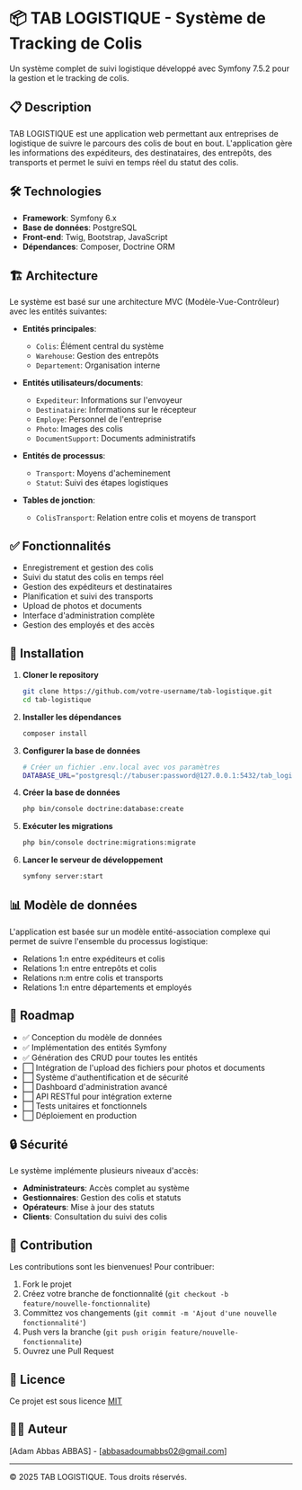 # 📦 TAB LOGISTIQUE - Système de Tracking de Colis

Un système complet de suivi logistique développé avec Symfony 7.5.2  pour la gestion et le tracking de colis.

## 📋 Description

TAB LOGISTIQUE est une application web permettant aux entreprises de logistique de suivre le parcours des colis de bout en bout. L'application gère les informations des expéditeurs, des destinataires, des entrepôts, des transports et permet le suivi en temps réel du statut des colis.

## 🛠️ Technologies

- **Framework**: Symfony 6.x
- **Base de données**: PostgreSQL
- **Front-end**: Twig, Bootstrap, JavaScript
- **Dépendances**: Composer, Doctrine ORM

## 🏗️ Architecture

Le système est basé sur une architecture MVC (Modèle-Vue-Contrôleur) avec les entités suivantes:

- **Entités principales**: 
  - `Colis`: Élément central du système
  - `Warehouse`: Gestion des entrepôts
  - `Departement`: Organisation interne

- **Entités utilisateurs/documents**:
  - `Expediteur`: Informations sur l'envoyeur
  - `Destinataire`: Informations sur le récepteur
  - `Employe`: Personnel de l'entreprise
  - `Photo`: Images des colis
  - `DocumentSupport`: Documents administratifs

- **Entités de processus**:
  - `Transport`: Moyens d'acheminement
  - `Statut`: Suivi des étapes logistiques

- **Tables de jonction**:
  - `ColisTransport`: Relation entre colis et moyens de transport

## ✅ Fonctionnalités

- Enregistrement et gestion des colis
- Suivi du statut des colis en temps réel
- Gestion des expéditeurs et destinataires
- Planification et suivi des transports
- Upload de photos et documents
- Interface d'administration complète
- Gestion des employés et des accès

## 🚀 Installation

1. **Cloner le repository**
   ```bash
   git clone https://github.com/votre-username/tab-logistique.git
   cd tab-logistique
   ```

2. **Installer les dépendances**
   ```bash
   composer install
   ```

3. **Configurer la base de données**
   ```bash
   # Créer un fichier .env.local avec vos paramètres
   DATABASE_URL="postgresql://tabuser:password@127.0.0.1:5432/tab_logistique?serverVersion=15&charset=utf8"
   ```

4. **Créer la base de données**
   ```bash
   php bin/console doctrine:database:create
   ```

5. **Exécuter les migrations**
   ```bash
   php bin/console doctrine:migrations:migrate
   ```

6. **Lancer le serveur de développement**
   ```bash
   symfony server:start
   ```

## 📊 Modèle de données

L'application est basée sur un modèle entité-association complexe qui permet de suivre l'ensemble du processus logistique:

- Relations 1:n entre expéditeurs et colis
- Relations 1:n entre entrepôts et colis
- Relations n:m entre colis et transports
- Relations 1:n entre départements et employés

## 📆 Roadmap

- ✅ Conception du modèle de données
- ✅ Implémentation des entités Symfony
- ✅ Génération des CRUD pour toutes les entités
- ⬜ Intégration de l'upload des fichiers pour photos et documents
- ⬜ Système d'authentification et de sécurité
- ⬜ Dashboard d'administration avancé
- ⬜ API RESTful pour intégration externe
- ⬜ Tests unitaires et fonctionnels
- ⬜ Déploiement en production

## 🔒 Sécurité

Le système implémente plusieurs niveaux d'accès:
- **Administrateurs**: Accès complet au système
- **Gestionnaires**: Gestion des colis et statuts
- **Opérateurs**: Mise à jour des statuts
- **Clients**: Consultation du suivi des colis

## 🤝 Contribution

Les contributions sont les bienvenues! Pour contribuer:

1. Fork le projet
2. Créez votre branche de fonctionnalité (`git checkout -b feature/nouvelle-fonctionnalite`)
3. Committez vos changements (`git commit -m 'Ajout d'une nouvelle fonctionnalité'`)
4. Push vers la branche (`git push origin feature/nouvelle-fonctionnalite`)
5. Ouvrez une Pull Request

## 📄 Licence

Ce projet est sous licence [MIT](LICENSE)

## 👨‍💻 Auteur

[Adam Abbas ABBAS] - [abbasadoumabbs02@gmail.com]

---

© 2025 TAB LOGISTIQUE. Tous droits réservés.